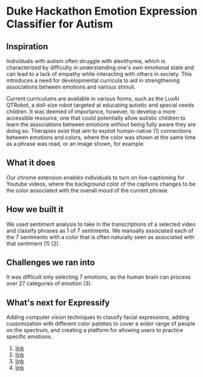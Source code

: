 # Duke Hackathon Emotion Expression Classifier for Autism 

## Inspiration
Individuals with autism often struggle with alexithymia, which is characterized by difficulty in understanding one's own emotional state and can lead to a lack of empathy while interacting with others in society. This introduces a need for developmental curricula to aid in strengthening associations between emotions and various stimuli.

Current curriculums are available in various forms, such as the LuxAI QTRobot, a doll-size robot targeted at educating autistic and special needs children. It was deemed of importance, however, to develop a more accessible resource, one that could potentially allow autistic children to learn the associations between emotions without being fully aware they are doing so. Therapies exist that aim to exploit human-native (1) connections between emotions and colors, where the color was shown at the same time as a phrase was read, or an image shown, for example.

## What it does
Our chrome extension enables individuals to turn on live-captioning for Youtube videos, where the background color of the captions changes to be the color associated with the overall mood of the current phrase.

## How we built it
We used sentiment analysis to take in the transcriptions of a selected video and classify phrases as 1 of 7 sentiments. We manually associated each of the 7 sentiments with a color that is often naturally seen as associated with that sentiment (1) (2).

## Challenges we ran into
It was difficult only selecting 7 emotions, as the human brain can process over 27 categories of emotion (3).

## What's next for Expressify
Adding computer vision techniques to classify facial expressions, adding customization with different color palettes to cover a wider range of people on the spectrum, and creating a platform for allowing users to practice specific emotions.

1) [link](https://doi.org/10.3758/s13428-015-0598-8)
2) [link](https://embrace-autism.com/mapping-intensity-and-prevalence-of-emotions/)
3) [link](https://www.pnas.org/doi/10.1073/pnas.1702247114)
4) [link](https://rdcu.be/cX7pJ)
